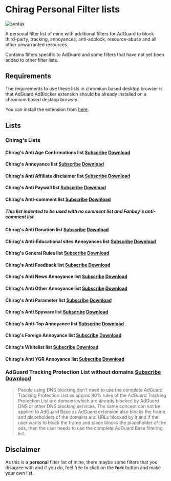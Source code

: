 # Chirag Personal Filter lists

[![syntax](https://img.shields.io/badge/syntax-AdGuard-%23c61300.svg)](https://kb.adguard.com/en/general/how-to-create-your-own-ad-filters)

A personal filter list of mine with additional filters for AdGuard to block third-party, tracking, annoyances, anti-adblock, resource-abuse and all other unwarranted resources.

Contains filters specific to AdGuard and some filters that have not yet been added to other filter lists.

## Requirements

The requirements to use these lists in chromium based desktop browser is that AdGuard AdBlocker extension should be already installed on a chromium based desktop browser.

You can install the extension from [here](https://chrome.google.com/webstore/detail/adguard-adblocker/bgnkhhnnamicmpeenaelnjfhikgbkllg).

## Lists

### Chirag's Lists

#### Chirag's Anti Age Confirmations list [Subscribe](https://subscribe.adblockplus.org/?location=https://github.com/chirag127/adblock/raw/main/chirag_annoyance_filters/AntiAgeConfirmations.txt) [Download](https://github.com/chirag127/adblock/raw/main/chirag_annoyance_filters/AntiAgeConfirmations.txt)

#### Chirag's Annoyance list [Subscribe](https://subscribe.adblockplus.org/?location=https://github.com/chirag127/adblock/raw/main/A.txt) [Download](https://github.com/chirag127/adblock/raw/main/A.txt)

#### Chirag's Anti Affiliate disclaimer list [Subscribe](https://subscribe.adblockplus.org/?location=https://github.com/chirag127/adblock/raw/main/chirag_annoyance_filters/AntiAffiliateDisclaimer.txt) [Download](https://github.com/chirag127/adblock/raw/main/chirag_annoyance_filters/AntiAffiliateDisclaimer.txt)

#### Chirag's Anti Paywall list [Subscribe](https://subscribe.adblockplus.org/?location=https://github.com/chirag127/adblock/raw/main/chirag_annoyance_filters/AntiPaywall.txt) [Download](https://github.com/chirag127/adblock/raw/main/chirag_annoyance_filters/AntiPaywall.txt)

#### Chirag's Anti-comment list [Subscribe](https://subscribe.adblockplus.org/?location=https://github.com/chirag127/adblock/raw/main/chirag_annoyance_filters/AntiComment.txt) [Download](https://github.com/chirag127/adblock/raw/main/chirag_annoyance_filters/AntiComment.txt)

##### This list indented to be used with no comment list and Fanboy's anti-comment list

#### Chirag's Anti Donation list [Subscribe](https://subscribe.adblockplus.org/?location=https://github.com/chirag127/adblock/raw/main/chirag_annoyance_filters/AntiDonation.txt) [Download](https://github.com/chirag127/adblock/raw/main/chirag_annoyance_filters/AntiDonation.txt)

#### Chirag's Anti-Educational sites Annoyances list [Subscribe](https://subscribe.adblockplus.org/?location=https://github.com/chirag127/adblock/raw/main/chirag_annoyance_filters/AntiEducationalSitesAnnoyances.txt) [Download](https://github.com/chirag127/adblock/raw/main/chirag_annoyance_filters/AntiEducationalSitesAnnoyances.txt)

#### Chirag's General Rules list [Subscribe](https://subscribe.adblockplus.org/?location=https://github.com/chirag127/adblock/raw/main/UBOS/G.txt) [Download](https://github.com/chirag127/adblock/raw/main/UBOS/G.txt)

#### Chirag's Anti Feedback list [Subscribe](https://subscribe.adblockplus.org/?location=https://github.com/chirag127/adblock/raw/main/chirag_annoyance_filters/AntiFeedback.txt) [Download](https://github.com/chirag127/adblock/raw/main/chirag_annoyance_filters/AntiFeedback.txt)

#### Chirag's Anti News Annoyance list [Subscribe](https://subscribe.adblockplus.org/?location=https://github.com/chirag127/adblock/raw/main/chirag_annoyance_filters/AntiNewsSitesAnnoyances.txt) [Download](https://github.com/chirag127/adblock/raw/main/chirag_annoyance_filters/AntiNewsSitesAnnoyances.txt)

#### Chirag's Anti Other Annoyance list [Subscribe](https://subscribe.adblockplus.org/?location=https://github.com/chirag127/adblock/raw/main/chirag_annoyance_filters/AntiOtherAnnoyances.txt) [Download](https://github.com/chirag127/adblock/raw/main/chirag_annoyance_filters/AntiOtherAnnoyances.txt)

#### Chirag's Anti Parameter list [Subscribe](https://subscribe.adblockplus.org/?location=https://github.com/chirag127/adblock/raw/main/chirag_annoyance_filters/AntiUrlTrackingParameter.txt) [Download](https://github.com/chirag127/adblock/raw/main/chirag_annoyance_filters/AntiUrlTrackingParameter.txt)

#### Chirag's Anti Spyware list [Subscribe](https://subscribe.adblockplus.org/?location=https://github.com/chirag127/adblock/raw/main/chirag_annoyance_filters/AntiSpyware.txt) [Download](https://github.com/chirag127/adblock/raw/main/chirag_annoyance_filters/AntiSpyware.txt)

#### Chirag's Anti-Top Annoyance list [Subscribe](https://subscribe.adblockplus.org/?location=https://github.com/chirag127/adblock/raw/main/chirag_annoyance_filters/AntiTopAnnoyances.txt) [Download](https://github.com/chirag127/adblock/raw/main/chirag_annoyance_filters/AntiTopAnnoyances.txt)

#### Chirag's Foreign Annoyance list [Subscribe](https://subscribe.adblockplus.org/?location=https://github.com/chirag127/adblock/raw/main/chirag_annoyance_filters/AntiForiegnAnnoyance.txt) [Download](https://github.com/chirag127/adblock/raw/main/chirag_annoyance_filters/AntiForiegnAnnoyance.txt)

#### Chirag's Whitelist list [Subscribe](https://subscribe.adblockplus.org/?location=https://github.com/chirag127/adblock/raw/main/chirag_annoyance_filters/Whitelist.txt) [Download](https://github.com/chirag127/adblock/raw/main/chirag_annoyance_filters/Whitelist.txt)

#### Chirag's Anti YGR Annoyance list [Subscribe](https://subscribe.adblockplus.org/?location=https://github.com/chirag127/adblock/raw/main/chirag_annoyance_filters/AntiYGRAnnoyance.txt) [Download](https://github.com/chirag127/adblock/raw/main/chirag_annoyance_filters/AntiYGRAnnoyance.txt)

### AdGuard Tracking Protection List without domains [Subscribe](https://subscribe.adblockplus.org/?location=https://github.com/chirag127/adblock/raw/main/without_domains/AdGuard%20tracking.txt) [Download](https://github.com/chirag127/adblock/raw/main/without_domains/AdGuard%20tracking.txt)

> People using DNS blocking don't need to use the complete AdGuard Tracking Protection List as approx 80% rules of the AdGuard Tracking Protection List are domains which are already blocked by AdGuard DNS or other DNS blocking services. The same concept can not be applied to AdGuard Base as AdGuard extension also blocks the frame and placeholders of the domains and URLs blocked by it and if the user wants to block the frame and place blocks the placeholder of the ads, then the user needs to use the complete AdGuard Base filtering list.

## Disclaimer

As this is a **personal** filter list of mine, there maybe some filters that you disagree with and if you do, feel free to click on the **fork** button and make your own list.
